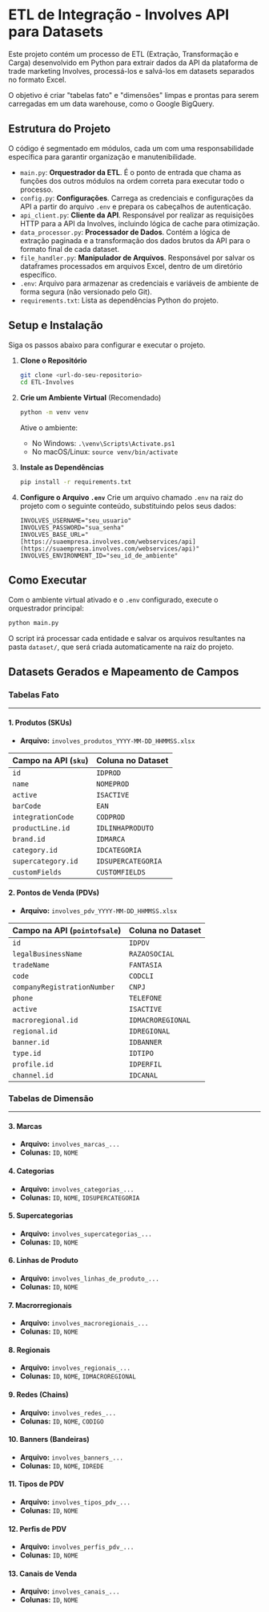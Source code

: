 # ETL de Integração - Involves API para Datasets

Este projeto contém um processo de ETL (Extração, Transformação e Carga) desenvolvido em Python para extrair dados da API da plataforma de trade marketing Involves, processá-los e salvá-los em datasets separados no formato Excel.

O objetivo é criar "tabelas fato" e "dimensões" limpas e prontas para serem carregadas em um data warehouse, como o Google BigQuery.

## Estrutura do Projeto

O código é segmentado em módulos, cada um com uma responsabilidade específica para garantir organização e manutenibilidade.

- `main.py`: **Orquestrador da ETL**. É o ponto de entrada que chama as funções dos outros módulos na ordem correta para executar todo o processo.
- `config.py`: **Configurações**. Carrega as credenciais e configurações da API a partir do arquivo `.env` e prepara os cabeçalhos de autenticação.
- `api_client.py`: **Cliente da API**. Responsável por realizar as requisições HTTP para a API da Involves, incluindo lógica de cache para otimização.
- `data_processor.py`: **Processador de Dados**. Contém a lógica de extração paginada e a transformação dos dados brutos da API para o formato final de cada dataset.
- `file_handler.py`: **Manipulador de Arquivos**. Responsável por salvar os dataframes processados em arquivos Excel, dentro de um diretório específico.
- `.env`: Arquivo para armazenar as credenciais e variáveis de ambiente de forma segura (não versionado pelo Git).
- `requirements.txt`: Lista as dependências Python do projeto.

## Setup e Instalação

Siga os passos abaixo para configurar e executar o projeto.

1.  **Clone o Repositório**

    ```bash
    git clone <url-do-seu-repositorio>
    cd ETL-Involves
    ```

2.  **Crie um Ambiente Virtual** (Recomendado)

    ```bash
    python -m venv venv
    ```

    Ative o ambiente:

    - No Windows: `.\venv\Scripts\Activate.ps1`
    - No macOS/Linux: `source venv/bin/activate`

3.  **Instale as Dependências**

    ```bash
    pip install -r requirements.txt
    ```

4.  **Configure o Arquivo `.env`**
    Crie um arquivo chamado `.env` na raiz do projeto com o seguinte conteúdo, substituindo pelos seus dados:
    ```env
    INVOLVES_USERNAME="seu_usuario"
    INVOLVES_PASSWORD="sua_senha"
    INVOLVES_BASE_URL="[https://suaempresa.involves.com/webservices/api](https://suaempresa.involves.com/webservices/api)"
    INVOLVES_ENVIRONMENT_ID="seu_id_de_ambiente"
    ```

## Como Executar

Com o ambiente virtual ativado e o `.env` configurado, execute o orquestrador principal:

```bash
python main.py
```

O script irá processar cada entidade e salvar os arquivos resultantes na pasta `dataset/`, que será criada automaticamente na raiz do projeto.

## Datasets Gerados e Mapeamento de Campos

### Tabelas Fato

---

#### 1. Produtos (SKUs)

- **Arquivo:** `involves_produtos_YYYY-MM-DD_HHMMSS.xlsx`

| Campo na API (`sku`) | Coluna no Dataset  |
| :------------------- | :----------------- |
| `id`                 | `IDPROD`           |
| `name`               | `NOMEPROD`         |
| `active`             | `ISACTIVE`         |
| `barCode`            | `EAN`              |
| `integrationCode`    | `CODPROD`          |
| `productLine.id`     | `IDLINHAPRODUTO`   |
| `brand.id`           | `IDMARCA`          |
| `category.id`        | `IDCATEGORIA`      |
| `supercategory.id`   | `IDSUPERCATEGORIA` |
| `customFields`       | `CUSTOMFIELDS`     |

#### 2. Pontos de Venda (PDVs)

- **Arquivo:** `involves_pdv_YYYY-MM-DD_HHMMSS.xlsx`

| Campo na API (`pointofsale`) | Coluna no Dataset |
| :--------------------------- | :---------------- |
| `id`                         | `IDPDV`           |
| `legalBusinessName`          | `RAZAOSOCIAL`     |
| `tradeName`                  | `FANTASIA`        |
| `code`                       | `CODCLI`          |
| `companyRegistrationNumber`  | `CNPJ`            |
| `phone`                      | `TELEFONE`        |
| `active`                     | `ISACTIVE`        |
| `macroregional.id`           | `IDMACROREGIONAL` |
| `regional.id`                | `IDREGIONAL`      |
| `banner.id`                  | `IDBANNER`        |
| `type.id`                    | `IDTIPO`          |
| `profile.id`                 | `IDPERFIL`        |
| `channel.id`                 | `IDCANAL`         |

### Tabelas de Dimensão

---

#### 3. Marcas

- **Arquivo:** `involves_marcas_...`
- **Colunas:** `ID`, `NOME`

#### 4. Categorias

- **Arquivo:** `involves_categorias_...`
- **Colunas:** `ID`, `NOME`, `IDSUPERCATEGORIA`

#### 5. Supercategorias

- **Arquivo:** `involves_supercategorias_...`
- **Colunas:** `ID`, `NOME`

#### 6. Linhas de Produto

- **Arquivo:** `involves_linhas_de_produto_...`
- **Colunas:** `ID`, `NOME`

#### 7. Macrorregionais

- **Arquivo:** `involves_macroregionais_...`
- **Colunas:** `ID`, `NOME`

#### 8. Regionais

- **Arquivo:** `involves_regionais_...`
- **Colunas:** `ID`, `NOME`, `IDMACROREGIONAL`

#### 9. Redes (Chains)

- **Arquivo:** `involves_redes_...`
- **Colunas:** `ID`, `NOME`, `CODIGO`

#### 10. Banners (Bandeiras)

- **Arquivo:** `involves_banners_...`
- **Colunas:** `ID`, `NOME`, `IDREDE`

#### 11. Tipos de PDV

- **Arquivo:** `involves_tipos_pdv_...`
- **Colunas:** `ID`, `NOME`

#### 12. Perfis de PDV

- **Arquivo:** `involves_perfis_pdv_...`
- **Colunas:** `ID`, `NOME`

#### 13. Canais de Venda

- **Arquivo:** `involves_canais_...`
- **Colunas:** `ID`, `NOME`
